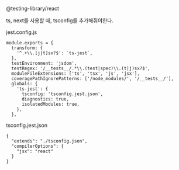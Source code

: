 

@testing-library/react


ts, next를 사용할 때, tsconfig를 추가해줘야한다.

jest.config.js
```
module.exports = {
  transform: {
    '^.+\\.[j|t]sx?$': `ts-jest`,
  },
  testEnvironment: 'jsdom',
  testRegex: '/__tests__/.*\\.(test|spec)\\.(t|j)sx?$',
  moduleFileExtensions: ['ts', 'tsx', 'js', 'jsx'],
  coveragePathIgnorePatterns: ['/node_modules/', '/__tests__/'],
  globals: {
    'ts-jest': {
      tsconfig: 'tsconfig.jest.json',
      diagnostics: true,
      isolatedModules: true,
    },
  },
```


tsconfig.jest.json
```
{
  "extends": "./tsconfig.json",
  "compilerOptions": {
    "jsx": "react"
  }
}

```